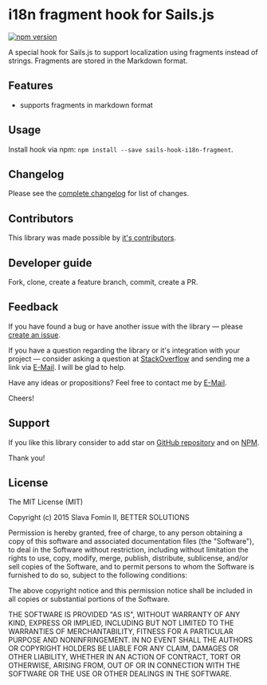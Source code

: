 # i18n fragment hook for Sails.js

[![npm version](https://badge.fury.io/js/sails-hook-i18n-fragment.svg)][repo-npm]


A special hook for Sails.js to support localization using fragments instead of strings.
Fragments are stored in the Markdown format.


## Features

- supports fragments in markdown format


## Usage

Install hook via npm: `npm install --save sails-hook-i18n-fragment`.


## Changelog

Please see the [complete changelog][changelog] for list of changes.


## Contributors

This library was made possible by [it's contributors][contributors].


## Developer guide

Fork, clone, create a feature branch, commit, create a PR.


## Feedback

If you have found a bug or have another issue with the library —
please [create an issue][new-issue].

If you have a question regarding the library or it's integration with your project —
consider asking a question at [StackOverflow][so-ask] and sending me a
link via [E-Mail][email]. I will be glad to help.

Have any ideas or propositions? Feel free to contact me by [E-Mail][email].

Cheers!


## Support

If you like this library consider to add star on [GitHub repository][repo-gh]
and on [NPM][repo-npm].

Thank you!


## License

The MIT License (MIT)

Copyright (c) 2015 Slava Fomin II, BETTER SOLUTIONS

Permission is hereby granted, free of charge, to any person obtaining a copy
of this software and associated documentation files (the "Software"), to deal
in the Software without restriction, including without limitation the rights
to use, copy, modify, merge, publish, distribute, sublicense, and/or sell
copies of the Software, and to permit persons to whom the Software is
furnished to do so, subject to the following conditions:

The above copyright notice and this permission notice shall be included in
all copies or substantial portions of the Software.

THE SOFTWARE IS PROVIDED "AS IS", WITHOUT WARRANTY OF ANY KIND, EXPRESS OR
IMPLIED, INCLUDING BUT NOT LIMITED TO THE WARRANTIES OF MERCHANTABILITY,
FITNESS FOR A PARTICULAR PURPOSE AND NONINFRINGEMENT. IN NO EVENT SHALL THE
AUTHORS OR COPYRIGHT HOLDERS BE LIABLE FOR ANY CLAIM, DAMAGES OR OTHER
LIABILITY, WHETHER IN AN ACTION OF CONTRACT, TORT OR OTHERWISE, ARISING FROM,
OUT OF OR IN CONNECTION WITH THE SOFTWARE OR THE USE OR OTHER DEALINGS IN
THE SOFTWARE.


  [changelog]: changelog.md
  [contributors]: https://github.com/betsol/sails-hook-i18n-fragment/graphs/contributors
  [so-ask]: http://stackoverflow.com/questions/ask?tags=sails,node.js
  [email]: mailto:s.fomin@betsol.ru
  [new-issue]: https://github.com/betsol/sails-hook-i18n-fragment/issues/new
  [repo-gh]: https://github.com/betsol/sails-hook-i18n-fragment
  [repo-npm]: https://www.npmjs.com/package/sails-hook-i18n-fragment

